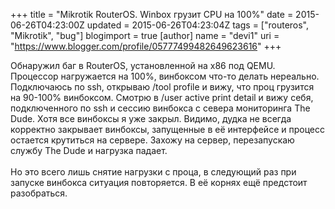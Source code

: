 +++
title = "Mikrotik RouterOS. Winbox грузит CPU на 100%"
date = 2015-06-26T04:23:00Z
updated = 2015-06-26T04:23:04Z
tags = ["routeros", "Mikrotik", "bug"]
blogimport = true 
[author]
	name = "devi1"
	uri = "https://www.blogger.com/profile/05777499482649623616"
+++

Обнаружил баг в RouterOS, установленной на x86 под QEMU. Процессор нагружается на 100%, винбоксом что-то делать нереально. Подключаюсь по ssh, открываю /tool profile и вижу, что проц грузится на 90-100% винбоксом. Смотрю в /user active print detail и вижу себя, подключенного по ssh и сессию винбокса с севера мониторинга The Dude. Хотя все винбоксы я уже закрыл. Видимо, дудка не всегда корректно закрывает винбоксы, запущенные в её интерфейсе и процесс остается крутиться на сервере. Захожу на сервер, перезапускаю службу The Dude и нагрузка падает.<br /><br />Но это всего лишь снятие нагрузки с проца, в следующий раз при запуске винбокса ситуация повторяется. В её корнях ещё предстоит разобраться.
